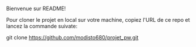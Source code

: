 Bienvenue sur README!


Pour cloner le projet en local sur votre machine, copiez l'URL de ce repo et lancez la commande suivate:


git clone https://github.com/modisto680/projet_pw.git
